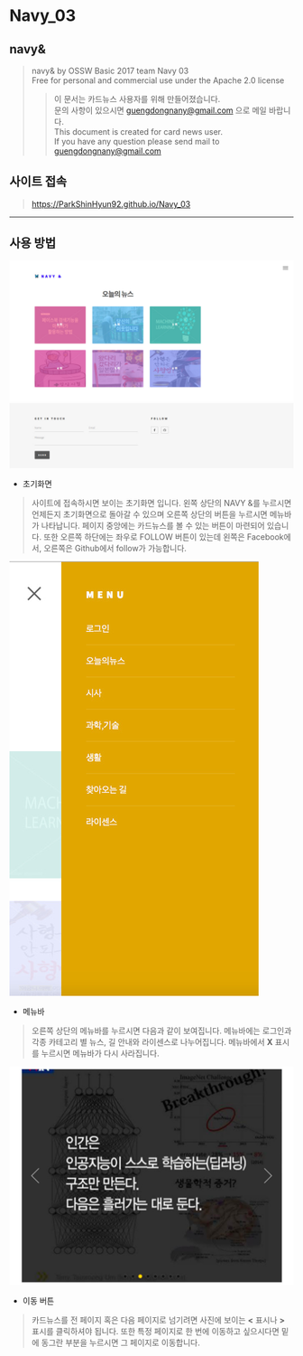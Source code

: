 # Navy_03

## navy&

> navy& by OSSW Basic 2017 team Navy 03 <br/>
> Free for personal and commercial use under the Apache 2.0 license
>> 이 문서는 카드뉴스 사용자를 위해 만들어졌습니다. <br/>
>> 문의 사항이 있으시면 guengdongnany@gmail.com 으로 메일 바랍니다. <br/>
>> This document is created for card news user. <br/>
>> If you have any question please send mail to guengdongnany@gmail.com

## 사이트 접속
> https://ParkShinHyun92.github.io/Navy_03

----
## 사용 방법
![Alt text](images/init.jpg)
- 초기화면
> 사이트에 접속하시면 보이는 초기화면 입니다. 왼쪽 상단의 NAVY &를 누르시면 언제든지 초기화면으로 돌아갈 수 있으며 오른쪽 상단의 버튼을 누르시면 메뉴바가 나타납니다. 페이지 중앙에는 카드뉴스를 볼 수 있는 버튼이 마련되어 있습니다. 또한 오른쪽 하단에는 좌우로 FOLLOW 버튼이 있는데 왼쪽은 Facebook에서, 오른쪽은 Github에서 follow가 가능합니다.

![Alt text](images/menubar.jpg)
- 메뉴바
> 오른쪽 상단의 메뉴바를 누르시면 다음과 같이 보여집니다. 메뉴바에는 로그인과 각종 카테고리 별 뉴스, 길 안내와 라이센스로 나누어집니다. 메뉴바에서 **X** 표시를 누르시면 메뉴바가 다시 사라집니다.

![Alt text](images/button.jpg)
- 이동 버튼
> 카드뉴스를 전 페이지 혹은 다음 페이지로 넘기려면 사진에 보이는 **<** 표시나 **>** 표시를 클릭하셔야 됩니다. 또한 특정 페이지로 한 번에 이동하고 싶으시다면 밑에 동그란 부분을 누르시면 그 페이지로 이동합니다.
